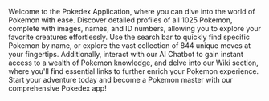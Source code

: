 Welcome to the Pokedex Application, where you can dive into the world of Pokemon with ease. Discover detailed profiles of all 1025 Pokemon, complete with images, names, and ID numbers, allowing you to explore your favorite creatures effortlessly. Use the search bar to quickly find specific Pokemon by name, or explore the vast collection of 844 unique moves at your fingertips. Additionally, interact with our AI Chatbot to gain instant access to a wealth of Pokemon knowledge, and delve into our Wiki section, where you'll find essential links to further enrich your Pokemon experience. Start your adventure today and become a Pokemon master with our comprehensive Pokedex app!
